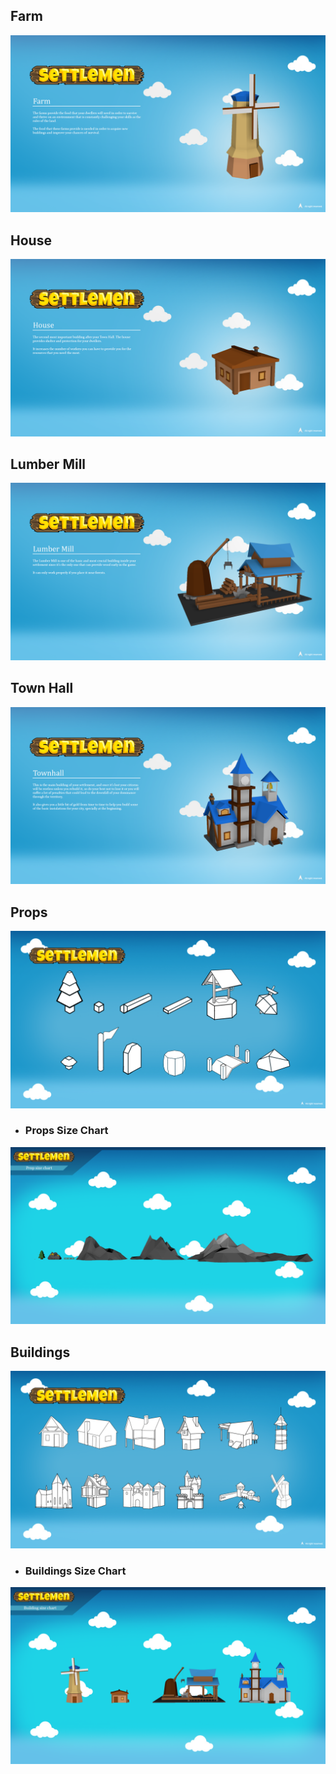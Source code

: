 ## **Farm**
![Farm1](/ConceptArt/ConceptArt04.png)

## **House**
![Farm2](/ConceptArt/ConceptArt02.png)
## **Lumber Mill**
![Lumbermill](/ConceptArt/ConceptArt03.png)

## **Town Hall**
![Town hall](/ConceptArt/ConceptArt01.png)

## **Props**
![Box](/ConceptArt/PropsThumbnails.png)
- ### **Props Size Chart**
![Props](/ConceptArt/PropsSizeChart.png)

## **Buildings**
![Tree2](/ConceptArt/BuildingsThumbnails.png)
- ### **Buildings Size Chart**
![BuildingSizeChart](/ConceptArt/BuildingSizeChart.png)
